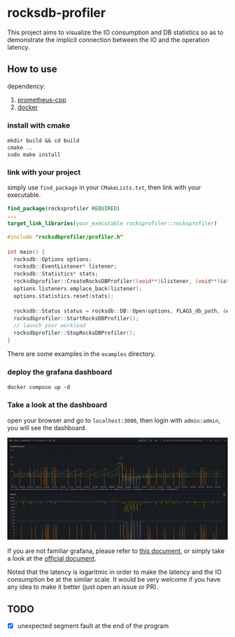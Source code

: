 # rocksdb-profiler
This project aims to visualize the IO consumption and DB statistics so as to demonstrate the implicit connection between the IO and the operation latency.

## How to use

dependency:
1. [prometheus-cpp](https://github.com/jupp0r/prometheus-cpp)
2. [docker](https://docs.docker.com/engine/install/ubuntu/)

### install with cmake
```
mkdir build && cd build
cmake ..
sudo make install
```

### link with your project
simply use `find_package` in your `CMakeLists.txt`, then link with your executable.
```cmake
find_package(rocksprofiler REQUIRED)
...
target_link_libraries(your_executable rocksprofiler::rocksprofiler)
```

```cpp
#include "rocksdbprofiler/profiler.h"

int main() {
  rocksdb::Options options;
  rocksdb::EventListener* listener;
  rocksdb::Statistics* stats;
  rocksdbprofiler::CreateRocksDBProfiler((void**)&listener, (void**)&stats);
  options.listeners.emplace_back(listener);
  options.statistics.reset(stats);

  rocksdb::Status status = rocksdb::DB::Open(options, FLAGS_db_path, &db);
  rocksdbprofiler::StartRocksDBProfiler();
  // launch your workload
  rocksdbprofiler::StopRocksDBProfiler();
}
```

There are some examples in the `examples` directory.

### deploy the grafana dashboard
```
docker compose up -d
```

### Take a look at the dashboard
open your browser and go to `localhost:3000`, then login with `admin:admin`, you will see the dashboard.

![examples](./examples/grafana-example.png)

If you are not familiar grafana, please refer to [this document](grafana-guide.md), or simply take a look at the [official document](https://grafana.com/docs/grafana/latest/dashboards/manage-dashboards/#export-and-import-dashboards).

Noted that the latency is logaritmic in order to make the latency and the IO consumption be at the similar scale. It would be very welcome if you have any idea to make it better (just open an issue or PR).

## TODO
- [x] unexpected segment fault at the end of the program 